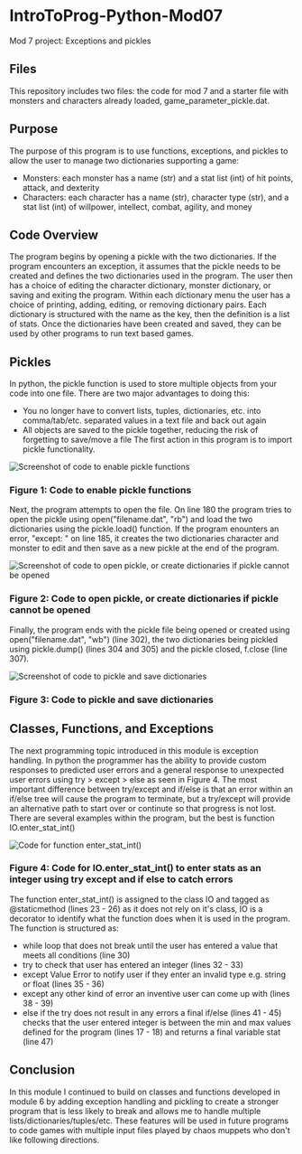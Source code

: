 # IntroToProg-Python-Mod07
Mod 7 project: Exceptions and pickles

## Files
This repository includes two files: the code for mod 7 and a starter file with monsters and characters already loaded, game_parameter_pickle.dat.

## Purpose
The purpose of this program is to use functions, exceptions, and pickles to allow the user to manage two dictionaries supporting a game:
 - Monsters:  each monster has a name (str) and a stat list (int) of hit points, attack, and dexterity
 - Characters: each character has a name (str), character type (str), and a stat list (int) of willpower, intellect, combat, agility, and money

## Code Overview
The program begins by opening a pickle with the two dictionaries.  If the program encounters an exception, it assumes that the pickle needs to be created and defines the two dictionaries used in the program.  The user then has a choice of editing the character dictionary, monster dictionary, or saving and exiting the program.
Within each dictionary menu the user has a choice of printing, adding, editing, or removing dictionary pairs.  Each dictionary is structured with the name as the key, then the definition is a list of stats.  Once the dictionaries have been created and saved, they can be used by other programs to run text based games.

## Pickles
In python, the pickle function is used to store multiple objects from your code into one file.  There are two major advantages to doing this:
 - You no longer have to convert lists, tuples, dictionaries, etc. into comma/tab/etc. separated values in a text file and back out again
 - All objects are saved to the pickle together, reducing the risk of forgetting to save/move a file
The first action in this program is to import pickle functionality.

![Screenshot of code to enable pickle functions](https://github.com/CaseNightmareGreen/IntroToProg-Python-Mod07/assets/132308533/b84e7f53-7763-4a9f-8a70-ab545063bcd4)
### Figure 1: Code to enable pickle functions

Next, the program attempts to open the file. On line 180 the program tries to open the pickle using open("filename.dat", "rb") and load the two dictionaries using the pickle.load() function.  If the program enounters an error, "except: " on line 185, it creates the two dictionaries character and monster to edit and then save as a new pickle at the end of the program.

![Screenshot of code to open pickle, or create dictionaries if pickle cannot be opened](https://github.com/CaseNightmareGreen/IntroToProg-Python-Mod07/assets/132308533/7a0336c3-3a02-44b6-8ffd-a896bc2d3a07)
### Figure 2: Code to open pickle, or create dictionaries if pickle cannot be opened

Finally, the program ends with the pickle file being opened or created using open("filename.dat", "wb") (line 302), the two dictionaries being pickled using pickle.dump() (lines 304 and 305) and the pickle closed, f.close (line 307).

![Screenshot of code to pickle and save dictionaries](https://github.com/CaseNightmareGreen/IntroToProg-Python-Mod07/assets/132308533/884947e8-ad29-4805-bf4e-8fdc79b43d8e)
### Figure 3: Code to pickle and save dictionaries

## Classes, Functions, and Exceptions
The next programming topic introduced in this module is exception handling.  In python the programmer has the ability to provide custom responses to predicted user errors and  a general response to unexpected user errors using try > except > else as seen in Figure 4.  The most important difference between try/except and if/else is that an error within an if/else tree will cause the program to terminate, but a try/except will provide an alternative path to start over or continute so that progress is not lost.  There are several examples within the program, but the best is function IO.enter_stat_int()

![Code for function enter_stat_int()](https://github.com/CaseNightmareGreen/IntroToProg-Python-Mod07/assets/132308533/d2beb9ac-0ad7-4f8d-b1ef-d8a832d04fdb)
### Figure 4: Code for IO.enter_stat_int() to enter stats as an integer using try except and if else to catch errors

The function enter_stat_int() is assigned to the class IO and tagged as @staticmethod (lines 23 - 26) as it does not rely on it's class, IO is a decorator to identify what the function does when it is used in the program. The function is structured as:
 - while loop that does not break until the user has entered a value that meets all conditions (line 30)
 - try to check that user has entered an integer (lines 32 - 33)
 - except Value Error to notify user if they enter an invalid type e.g. string or float (lines 35 - 36)
 - except any other kind of error an inventive user can come up with (lines 38 - 39)
 - else if the try does not result in any errors a final if/else (lines 41 - 45) checks that the user entered integer is between the min and max values defined for the program (lines 17 - 18) and returns a final variable stat (line 47)

## Conclusion
In this module I continued to build on classes and functions developed in module 6 by adding exception handling and pickling to create a stronger program that is less likely to break and allows me to handle multiple lists/dictionaries/tuples/etc.  These features will be used in future programs to code games with multiple input files played by chaos muppets who don't like following directions.
